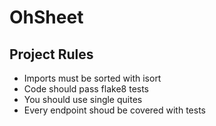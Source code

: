 # OhSheet

## Project Rules

- Imports must be sorted with isort
- Code should pass flake8 tests
- You should use single quites
- Every endpoint shoud be covered with tests
